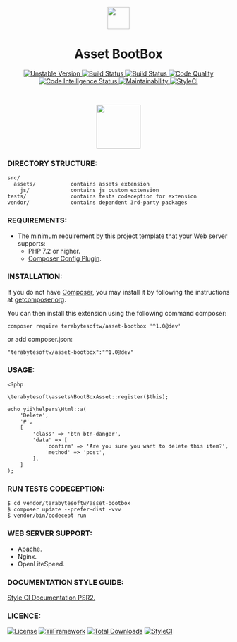 <p align="center">
    <a href="https://github.com/terabytesoftw/asset-bootbox" target="_blank">
            <img src="https://lh3.googleusercontent.com/D9TFw1F6ddPuheDc_tpNptTdvTg-FNNpjLSBN14X6Sc-3JDiOxfE67rEh4OZfygonx1tKei2b2DEOHDLjF6T3xl8e-rkEEPZeGqLTWcS_v2cBRlyo0vcZLDHG5ivSDGIWCsenbol=w2400" height="50px;">
    </a>
    <h1 align="center">Asset BootBox</h1>
</p>
<p align="center">
    <a href="https://packagist.org/packages/terabytesoftw/asset-bootbox" target="_blank">
        <img src="https://poser.pugx.org/terabytesoftw/asset-bootbox/v/unstable" alt="Unstable Version">
    </a>
    <a href="https://travis-ci.org/terabytesoftw/asset-bootbox" target="_blank">
        <img src="https://travis-ci.org/terabytesoftw/asset-bootbox.svg?branch=master" alt="Build Status">
    </a>
    <a href="https://scrutinizer-ci.com/g/terabytesoftw/asset-bootbox/" target="_blank">
        <img src="https://scrutinizer-ci.com/g/terabytesoftw/asset-bootbox/badges/build.png?b=master" alt="Build Status">
    </a>
    <a href="https://scrutinizer-ci.com/g/terabytesoftw/asset-bootbox/?branch=master" target="_blank">
         <img src="https://scrutinizer-ci.com/g/terabytesoftw/asset-bootbox/badges/quality-score.png?b=master" alt="Code Quality">
    </a>
    <a href="https://scrutinizer-ci.com/code-intelligence" target="_blank">
         <img src="https://scrutinizer-ci.com/g/terabytesoftw/asset-bootbox/badges/code-intelligence.svg?b=master" alt="Code Intelligence Status">
    </a>
    <a href="https://codeclimate.com/github/terabytesoftw/asset-bootbox/maintainability" target="_blank">
        <img src="https://api.codeclimate.com/v1/badges/1da0f2c92423f3603ee2/maintainability" alt="Maintainability">
    </a>
    <a href="https://github.styleci.io/repos/187356337">
        <img src="https://github.styleci.io/repos/187356337/shield?branch=master" alt="StyleCI">
    </a>		
</p>

</br>

<p align="center">
    <img src="https://lh3.googleusercontent.com/2I6_c5DTJHO0Lbd2OastgBiyS9flFoVWtY4VKra947xTOKL0-eqqyBCpS6ffCNuetokAoIjjiHqiTbUfesXKxHJQRz67j56a7PDZKksUjhgav7HMbUVojJJ4j6Gtf2UbkWAbFrW7=w2400" height="100px;">
</p>

### **DIRECTORY STRUCTURE:**

```
src/
  assets/           contains assets extension
    js/             contains js custom extension
tests/              contains tests codeception for extension
vendor/             contains dependent 3rd-party packages
```

### **REQUIREMENTS:**

- The minimum requirement by this project template that your Web server supports:
    - PHP 7.2 or higher.
    - [Composer Config Plugin](https://github.com/hiqdev/composer-config-plugin).    

### **INSTALLATION:**

<p align="justify">
If you do not have <a href="http://getcomposer.org/" title="Composer" target="_blank">Composer</a>, you may install it by following the instructions at <a href="http://getcomposer.org/doc/00-intro.md#installation-nix" title="getcomposer.org" target="_blank">getcomposer.org</a>.
</p>

You can then install this extension using the following command composer:

~~~
composer require terabytesoftw/asset-bootbox '^1.0@dev'
~~~

or add composer.json:

~~~
"terabytesoftw/asset-bootbox":"^1.0@dev"
~~~

### **USAGE:**

~~~
<?php

\terabytesoft\assets\BootBoxAsset::register($this);

echo yii\helpers\Html::a(
    'Delete',
    '#',
    [
        'class' => 'btn btn-danger',
        'data' => [
            'confirm' => 'Are you sure you want to delete this item?',
            'method' => 'post',
        ],
    ]
);
~~~

### **RUN TESTS CODECEPTION:**

~~~
$ cd vendor/terabytesoftw/asset-bootbox
$ composer update --prefer-dist -vvv
$ vendor/bin/codecept run
~~~

### **WEB SERVER SUPPORT:**

- Apache.
- Nginx.
- OpenLiteSpeed.

### **DOCUMENTATION STYLE GUIDE:**

[Style CI Documentation PSR2.](https://docs.styleci.io/presets#psr2)

### **LICENCE:**
[![License](https://poser.pugx.org/terabytesoftw/asset-bootbox/license)](LICENSE.md)
[![YiiFramework](https://img.shields.io/badge/Powered_by-Yii_Framework-green.svg?style=flat)](https://www.yiiframework.com/)
[![Total Downloads](https://poser.pugx.org/terabytesoftw/asset-bootbox/downloads)](https://packagist.org/packages/terabytesoftw/asset-bootbox)
[![StyleCI](https://github.styleci.io/repos/193722479/shield?branch=master)](https://github.styleci.io/repos/193722479)
 